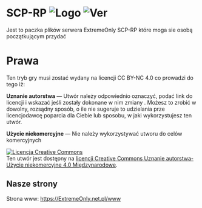 # SCP-RP ![Logo](https://img.shields.io/discord/701841584647438357?color=blue&label=Discord&logo=Discord) ![Ver](https://img.shields.io/github/v/release/ExtremeOnly/SCP-RP?color=darkgreen&label=Ver&logo=Github)
Jest to paczka plików serwera ExtremeOnly SCP-RP które moga sie osobą początkującym przydać

# Prawa
Ten tryb gry musi zostać wydany na licencji CC BY-NC 4.0 co prowadzi do tego iż: 

**Uznanie autorstwa** — Utwór należy odpowiednio oznaczyć, podać link do licencji i wskazać jeśli zostały dokonane w nim zmiany . Możesz to zrobić w dowolny, rozsądny sposób, o ile nie sugeruje to udzielania prze licencjodawcę poparcia dla Ciebie lub sposobu, w jaki wykorzystujesz ten utwór.

**Użycie niekomercyjne** — Nie należy wykorzystywać utworu do celów komercyjnych

<a rel="license" href="http://creativecommons.org/licenses/by-nc/4.0/"><img alt="Licencja Creative Commons" style="border-width:0" src="https://i.creativecommons.org/l/by-nc/4.0/88x31.png" /></a><br />Ten utwór jest dostępny na <a rel="license" href="http://creativecommons.org/licenses/by-nc/4.0/">licencji Creative Commons Uznanie autorstwa-Użycie niekomercyjne 4.0 Międzynarodowe</a>.

## Nasze strony

Strona www: https://ExtremeOnly.net.pl/www

